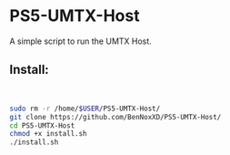 # PS5-UMTX-Host
A simple script to run the UMTX Host.

## Install:

<br>

```sh
sudo rm -r /home/$USER/PS5-UMTX-Host/
git clone https://github.com/BenNoxXD/PS5-UMTX-Host/
cd PS5-UMTX-Host
chmod +x install.sh
./install.sh
```

<br>
